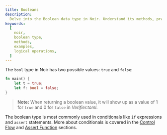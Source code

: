 ```yaml
---
title: Booleans
description:
  Delve into the Boolean data type in Noir. Understand its methods, practical examples, and best practices for using Booleans in your Noir programs.
keywords:
  [
    noir,
    boolean type,
    methods,
    examples,
    logical operations,
  ]
---
```



The `bool` type in Noir has two possible values: `true` and `false`:

```rust
fn main() {
    let t = true;
    let f: bool = false;
}
```

> **Note:** When returning a boolean value, it will show up as a value of 1 for `true` and 0 for
> `false` in _Verifier.toml_.

The boolean type is most commonly used in conditionals like `if` expressions and `assert`
statements. More about conditionals is covered in the [Control Flow](../control_flow) and
[Assert Function](../assert) sections.
